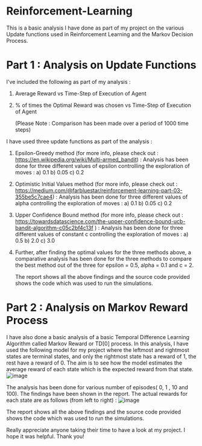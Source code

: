 # Reinforcement-Learning

This is a basic analysis I have done as part of my project on the various Update
functions used in Reinforcement Learning and the Markov Decision Process. 

# Part 1 : Analysis on Update Functions

I've included the following as part of my analysis :

1) Average Reward vs Time-Step of Execution of Agent
2) % of times the Optimal Reward was chosen vs Time-Step of Execution of Agent

   (Please Note : Comparison has been made over a period of 1000 time steps)

I have used three update functions as part of the analysis :
1) Epsilon-Greedy method (for more info, please check out : https://en.wikipedia.org/wiki/Multi-armed_bandit) :
    Analysis has been done for three different values of epsilon controlling the exploration of moves :
     a) 0.1
     b) 0.05
     c) 0.2
     
2) Optimistic Initial Values method (for more info, please check out : https://medium.com/@farbluestar/reinforcement-learning-part-03-355be5c7cae4) :
   Analysis has been done for three different values of alpha controlling the exploration of moves :
     a) 0.1
     b) 0.05
     c) 0.2
   
3) Upper Confidence Bound method (for more info, please check out : https://towardsdatascience.com/the-upper-confidence-bound-ucb-bandit-algorithm-c05c2bf4c13f ) :
      Analysis has been done for three different values of constant c controlling the exploration of moves :
     a) 0.5
     b) 2.0
     c) 3.0

4) Further, after finding the optimal values for the three methods above, a comparative analysis has been done for the three methods to compare the best method out of the
   three for epsilon = 0.5, alpha = 0.1 and c = 2.


   The report shows all the above findings and the source code provided shows the code which was used to run the simulations.



# Part 2 : Analysis on Markov Reward Process

I have also done a basic analysis of a basic Temporal Difference Learning Algorithm called Markov Reward or TD[0] process. In this analysis, I have used the following model for
my project where the leftmost and rightmost states are terminal states, and only the rightmost state has a reward of 1, the rest have a reward of 0. The aim is to see how the model estimates the average
reward of each state which is the expected reward from that state.
![image](https://github.com/shaun-shock/Reinforcement-Learning/assets/93643578/edaa440b-21a3-4750-88b6-b2446903d358)

The analysis has been done for various number of episodes( 0, 1 , 10 and 100). The findings have been shown in the report. The actual rewards for each state are as follows (from left to right) :
![image](https://github.com/shaun-shock/Reinforcement-Learning/assets/93643578/858e8595-db2d-4070-9ae2-7574d8c74f5e)

   The report shows all the above findings and the source code provided shows the code which was used to run the simulations.





   Really appreciate anyone taking their time to have a look at my project. I hope it was helpful. Thank you!
